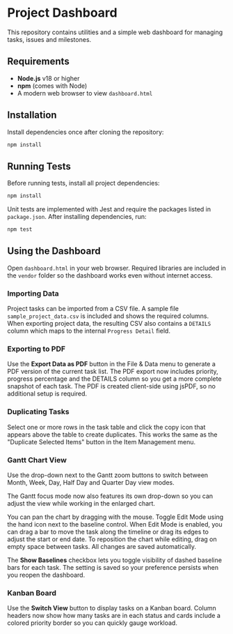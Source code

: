 # Project Dashboard

This repository contains utilities and a simple web dashboard for managing tasks, issues and milestones.

## Requirements

- **Node.js** v18 or higher
- **npm** (comes with Node)
- A modern web browser to view `dashboard.html`

## Installation

Install dependencies once after cloning the repository:

```bash
npm install
```

## Running Tests

Before running tests, install all project dependencies:

```bash
npm install
```

Unit tests are implemented with Jest and require the packages listed in
`package.json`. After installing dependencies, run:

```bash
npm test
```

## Using the Dashboard

Open `dashboard.html` in your web browser. Required libraries are included in the
`vendor` folder so the dashboard works even without internet access.

### Importing Data

Project tasks can be imported from a CSV file. A sample file `sample_project_data.csv`
is included and shows the required columns. When exporting project data, the
resulting CSV also contains a `DETAILS` column which maps to the internal
`Progress Detail` field.

### Exporting to PDF

Use the **Export Data as PDF** button in the File & Data menu to generate a PDF
version of the current task list. The PDF export now includes priority,
progress percentage and the DETAILS column so you get a more complete snapshot
of each task. The PDF is created client-side using jsPDF, so no additional
setup is required.

### Duplicating Tasks

Select one or more rows in the task table and click the copy icon that appears
above the table to create duplicates. This works the same as the
"Duplicate Selected Items" button in the Item Management menu.

### Gantt Chart View

Use the drop-down next to the Gantt zoom buttons to switch between Month,
Week, Day, Half Day and Quarter Day view modes.

The Gantt focus mode now also features its own drop-down so you can adjust the
view while working in the enlarged chart.

You can pan the chart by dragging with the mouse. Toggle Edit Mode using the
hand icon next to the baseline control. When Edit Mode is enabled, you can drag
a bar to move the task along the timeline or drag its edges to adjust the start
or end date. To reposition the chart while editing, drag on empty space between
tasks. All changes are saved automatically.

The **Show Baselines** checkbox lets you toggle visibility of dashed baseline
bars for each task. The setting is saved so your preference persists when you
reopen the dashboard.

### Kanban Board

Use the **Switch View** button to display tasks on a Kanban board. Column
headers now show how many tasks are in each status and cards include a colored
priority border so you can quickly gauge workload.


